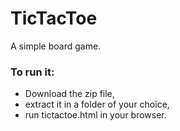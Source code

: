# TicTacToe

A simple board game.
### To run it:
- Download the zip file,
- extract it in a folder of your choice,
- run tictactoe.html in your browser.
